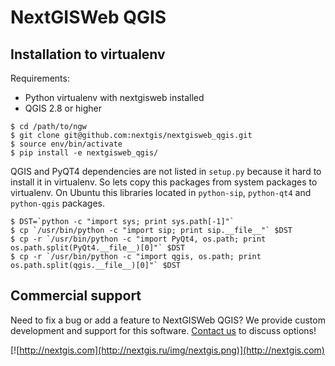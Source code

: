 NextGISWeb QGIS
===============

Installation to virtualenv
--------------------------

Requirements:

* Python virtualenv with nextgisweb installed
* QGIS 2.8 or higher

```
$ cd /path/to/ngw
$ git clone git@github.com:nextgis/nextgisweb_qgis.git
$ source env/bin/activate
$ pip install -e nextgisweb_qgis/
```

QGIS and PyQT4 dependencies are not listed in `setup.py` because it hard to install it in virtualenv. So lets copy this packages from system packages to virtualenv. On Ubuntu this libraries located in `python-sip`, `python-qt4` and `python-qgis` packages.

```
$ DST=`python -c "import sys; print sys.path[-1]"`
$ cp `/usr/bin/python -c "import sip; print sip.__file__"` $DST
$ cp -r `/usr/bin/python -c "import PyQt4, os.path; print os.path.split(PyQt4.__file__)[0]"` $DST
$ cp -r `/usr/bin/python -c "import qgis, os.path; print os.path.split(qgis.__file__)[0]"` $DST
```

Commercial support
----------
Need to fix a bug or add a feature to NextGISWeb QGIS? We provide custom development and support for this software. [Contact us](http://nextgis.ru/en/contact/) to discuss options!

[![http://nextgis.com](http://nextgis.ru/img/nextgis.png)](http://nextgis.com)
